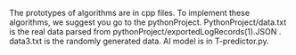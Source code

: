 The prototypes of algorithms are in cpp files.
To implement these algorithms, we suggest you go to the
pythonProject.
PythonProject/data.txt is the real data parsed from
pythonProject/exportedLogRecords(1).JSON .
data3.txt is the randomly generated data. 
AI model is in T-predictor.py. 
